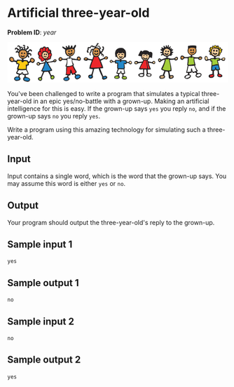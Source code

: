 # Artificial three-year-old
__Problem ID__: _year_

![](../images/artifi.png)

You've been challenged to write a program that simulates a typical
three-year-old in an epic yes/no-battle with a grown-up. Making an artificial
intelligence for this is easy. If the grown-up says `yes` you reply `no`, and
if the grown-up says `no` you reply `yes`.

Write a program using this amazing technology for simulating such a
three-year-old.

## Input
Input contains a single word, which is the word that the grown-up says. You may
assume this word is either `yes` or `no`.

## Output
Your program should output the three-year-old's reply to the grown-up.

## Sample input 1
```
yes
```

## Sample output 1
```
no
```

## Sample input 2
```
no
```

## Sample output 2
```
yes
```
